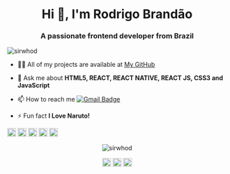 <h1 align="center">Hi 👋, I'm Rodrigo Brandão</h1>
<h3 align="center">A passionate frontend developer from Brazil</h3>
<p align="left"> <img src="https://komarev.com/ghpvc/?username=sirwhod" alt="sirwhod" /> </p>

- 👨‍💻 All of my projects are available at [My GitHub](https://github.com/sirwhod)

- 💬 Ask me about **HTML5, REACT, REACT NATIVE, REACT JS, CSS3 and JavaScript**

- 📫 How to reach me [![Gmail Badge](https://img.shields.io/badge/-rodrigo.brandao98@gmail.com-c14438?style=flat-square&logo=Gmail&logoColor=white&link=mailto:rodrigo.brandao98@gmail.com)](mailto:rodrigo.brandao98@gmail.com)

- ⚡ Fun fact **I Love Naruto!**

<p align="left"><img src="https://devicons.github.io/devicon/devicon.git/icons/react/react-original-wordmark.svg" alt="react" width="20" height="20"/> <img src="https://devicons.github.io/devicon/devicon.git/icons/android/android-original-wordmark.svg" alt="android" width="20" height="20"/> <img src="https://devicons.github.io/devicon/devicon.git/icons/css3/css3-original-wordmark.svg" alt="css3" width="20" height="20"/> <img src="https://devicons.github.io/devicon/devicon.git/icons/html5/html5-original-wordmark.svg" alt="html5" width="20" height="20"/> <img src="https://devicons.github.io/devicon/devicon.git/icons/javascript/javascript-original.svg" alt="javascript" width="20" height="20"/></p><p align="center"> <img src="https://github-readme-stats.vercel.app/api?username=sirwhod&show_icons=true" alt="sirwhod" /> </p>

<p align="center">
<a href="https://linkedin.com/in/rodrigo-brandão-7984a8150" target="blank"><img align="center" src="https://cdn.jsdelivr.net/npm/simple-icons@3.0.1/icons/linkedin.svg" alt="rodrigo-brandão-7984a8150" height="20" width="20" /></a>
<a href="https://instagram.com/sirwhod" target="blank"><img align="center" src="https://cdn.jsdelivr.net/npm/simple-icons@3.0.1/icons/instagram.svg" alt="sirwhod" height="20" width="20" /></a>
<a href="https://www.youtube.com/c/sirwhod" target="blank"><img align="center" src="https://cdn.jsdelivr.net/npm/simple-icons@3.0.1/icons/youtube.svg" alt="sirwhod" height="20" width="20" /></a>
</p>
